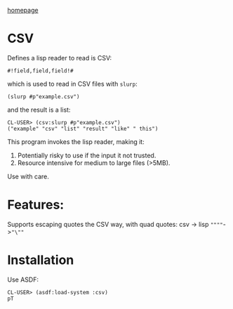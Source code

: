 [homepage](http://spensertruex.com/CSV.html)

# CSV
Defines a lisp reader to read is CSV:

`#!field,field,field!#`

which is used to read in CSV files with `slurp`:

`(slurp #p"example.csv")`

and the result is a list:

``` common-lisp
CL-USER> (csv:slurp #p"example.csv")
("example" "csv" "list" "result" "like" " this")
```

This program invokes the lisp reader, making it:
1) Potentially risky to use if the input it not trusted.
2) Resource intensive for medium to large files (>5MB).

Use with care.

# Features:
Supports escaping quotes the CSV way, with quad quotes:
csv   -> lisp
`""""`->`"\""`

# Installation
Use ASDF:

``` common-lisp
CL-USER> (asdf:load-system :csv)
pT
```
